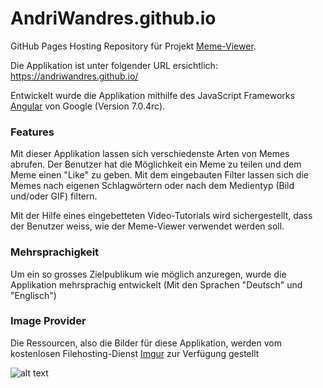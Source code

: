 # AndriWandres.github.io

GitHub Pages Hosting Repository für Projekt [Meme-Viewer](https://github.com/AndriWandres/meme-generator).

Die Applikation ist unter folgender URL ersichtlich: https://andriwandres.github.io/

Entwickelt wurde die Applikation mithilfe des JavaScript Frameworks [Angular](https://angular.io/) von Google (Version 7.0.4rc).


### Features
Mit dieser Applikation lassen sich verschiedenste Arten von Memes abrufen. 
Der Benutzer hat die Möglichkeit ein Meme zu teilen und dem Meme einen "Like" zu geben. Mit dem eingebauten Filter lassen sich die Memes nach eigenen Schlagwörtern oder nach dem Medientyp (Bild und/oder GIF) filtern.


Mit der Hilfe eines eingebetteten Video-Tutorials wird sichergestellt, dass der Benutzer weiss, wie der Meme-Viewer verwendet werden soll.


### Mehrsprachigkeit
Um ein so grosses Zielpublikum wie möglich anzuregen, wurde die Applikation mehrsprachig entwickelt (Mit den Sprachen "Deutsch" und "Englisch")


### Image Provider
Die Ressourcen, also die Bilder für diese Applikation, werden vom kostenlosen Filehosting-Dienst [Imgur](https://imgur.com/) zur Verfügung gestellt

![alt text](https://cdn.rswebsols.com/wp-content/uploads/2015/10/imgur.jpg "Logo Title Text 1")
